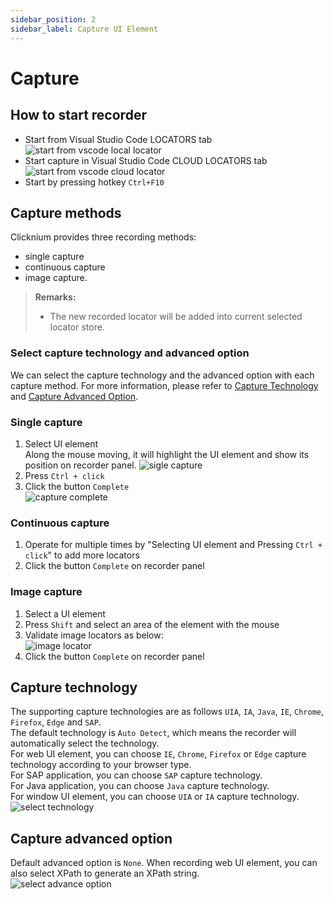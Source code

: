 ```yaml
---
sidebar_position: 2
sidebar_label: Capture UI Element
---
```

# Capture

## How to start recorder
- Start from Visual Studio Code LOCATORS tab  
![start from vscode local locator](../../img/start_recorder_from_vscode.png)
- Start capture in Visual Studio Code CLOUD LOCATORS tab  
![start from vscode cloud locator](../../img/start_recorder_from_cloud.png)
- Start by pressing hotkey `Ctrl+F10`  

## Capture methods

Clicknium provides three recording methods: 
- single capture
- continuous capture
- image capture.

> **Remarks:**
>- The new recorded locator will be added into current selected locator store.

### Select capture technology and advanced option
We can select the capture technology and the advanced option with each capture method. For more information, please refer to [Capture Technology](#capture-technology) and [Capture Advanced Option](#capture-advanced-option).

### Single capture

1. Select UI element  
Along the mouse moving, it will highlight the UI element and show its position on recorder panel.
![sigle capture](../../img/recorder_single.png)
2. Press `Ctrl + click`
3. Click the button `Complete`  
![capture complete](../../img/recorder_complete.png)

### Continuous capture

1. Operate for multiple times by "Selecting UI element and Pressing `Ctrl + click`" to add more locators
2. Click the button `Complete` on recorder panel

### Image capture

1. Select a UI element  
2. Press `Shift` and select an area of the element with the mouse
3. Validate image locators as below:  
![image locator](../../img/record_image_locator.png)
4. Click the button `Complete` on recorder panel

## Capture technology

The supporting capture technologies are as follows `UIA`, `IA`, `Java`, `IE`, `Chrome`, `Firefox`, `Edge` and `SAP`.  
The default technology is `Auto Detect`, which means the recorder will automatically select the technology.  
For web UI element, you can choose `IE`, `Chrome`, `Firefox` or `Edge` capture technology according to your browser type.  
For SAP application, you can choose `SAP` capture technology.  
For Java application, you can choose `Java` capture technology.  
For window UI element, you can choose `UIA` or `IA` capture technology.  
![select technology](../../img/record_choose_tech.png) 

## Capture advanced option

Default advanced option is `None`. When recording web UI element, you can also select XPath to generate an XPath string.    
![select advance option](../../img/record_choose_advance.png)